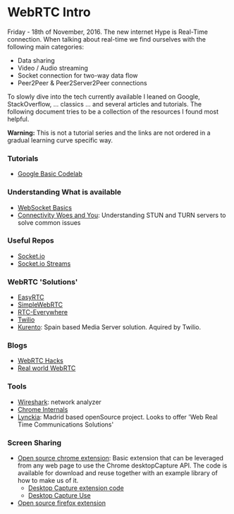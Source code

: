 # WebRTC Intro

Friday - 18th of November, 2016.
The new internet Hype is Real-Time connection. When talking about real-time we find ourselves with the following main categories:

- Data sharing
- Video / Audio streaming
- Socket connection for two-way data flow
- Peer2Peer & Peer2Server2Peer connections

To slowly dive into the tech currently available I leaned on Google, StackOverflow, ... classics ... and several articles and tutorials. The following document tries to be a collection of the resources I found most helpful.

**Warning:** This is not a tutorial series and the links are not ordered in a gradual learning curve specific way.

### Tutorials

- [Google Basic Codelab](https://codelabs.developers.google.com/codelabs/webrtc-web/#0)


### Understanding What is available

- [WebSocket Basics](https://www.html5rocks.com/en/tutorials/websockets/basics/)
- [Connectivity Woes and You](https://xirsys.com/webrtc-connectivity-woes-and-you/): Understanding STUN and TURN servers to solve common issues

### Useful Repos

- [Socket.io](http://socket.io/)
- [Socket.io Streams](https://github.com/nkzawa/socket.io-stream)

### WebRTC 'Solutions'

- [EasyRTC](https://easyrtc.com/)
- [SimpleWebRTC](https://simplewebrtc.com/)
- [RTC-Everywhere](https://github.com/contra/rtc-everywhere)
- [Twilio](https://www.twilio.com/)
- [Kurento](http://www.kurento.org/): Spain based Media Server solution. Aquired by Twilio.

### Blogs

- [WebRTC Hacks](https://webrtchacks.com/)
- [Real world WebRTC](https://www.html5rocks.com/en/tutorials/webrtc/infrastructure/)

### Tools

- [Wireshark](https://www.wireshark.org/): network analyzer
- [Chrome Internals](chrome://webrtc-internals/)
- [Lynckia](http://lynckia.com/): Madrid based openSource project. Looks to offer 'Web Real Time Communications Solutions'

### Screen Sharing

- [Open source chrome extension](https://chrome.google.com/webstore/detail/screen-capturing/ajhifddimkapgcifgcodmmfdlknahffk): Basic extension that can be leveraged from any web page to use the Chrome desktopCapture API. The code is available for download and reuse together with an example library of how to make us of it.
	- [Desktop Capture extension code](https://github.com/muaz-khan/Chrome-Extensions/tree/master/desktopCapture)
	- [Desktop Capture Use](https://github.com/muaz-khan/Chrome-Extensions/tree/master/Screen-Capturing.js)
- [Open source firefox extension](https://github.com/muaz-khan/Firefox-Extensions)